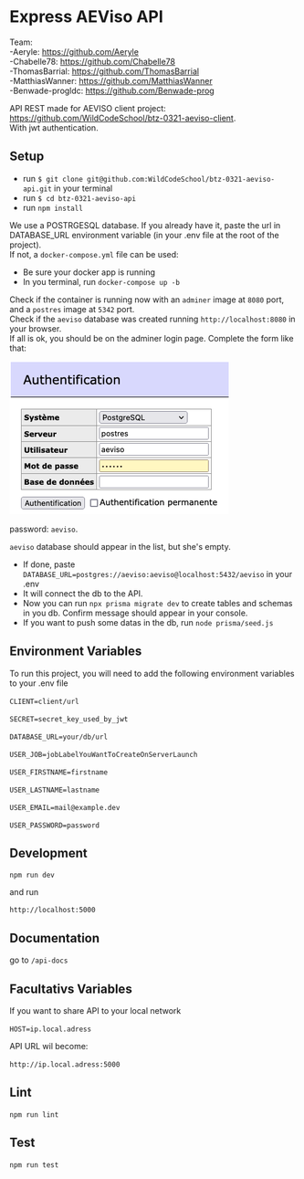 # Express AEViso API

Team:  
 -Aeryle: https://github.com/Aeryle  
 -Chabelle78: https://github.com/Chabelle78  
 -ThomasBarrial: https://github.com/ThomasBarrial  
 -MatthiasWanner: https://github.com/MatthiasWanner  
 -Benwade-progldc: https://github.com/Benwade-prog

API REST made for AEVISO client project: https://github.com/WildCodeSchool/btz-0321-aeviso-client.  
With jwt authentication.

## Setup

- run `$ git clone git@github.com:WildCodeSchool/btz-0321-aeviso-api.git` in your terminal
- run `$ cd btz-0321-aeviso-api`
- run `npm install `

We use a POSTRGESQL database. If you already have it, paste the url in DATABASE_URL environment variable (in your .env file at the root of the project).  
If not, a `docker-compose.yml` file can be used:

- Be sure your docker app is running
- In you terminal, run `docker-compose up -b`

Check if the container is running now with an `adminer` image at `8080` port, and a `postres` image at `5342` port.  
Check if the `aeviso` database was created running `http://localhost:8080` in your browser.  
If all is ok, you should be on the adminer login page. Complete the form like that:

![Adminer](images/adminer_form.png)

password: `aeviso`.

`aeviso` database should appear in the list, but she's empty.

- If done, paste `DATABASE_URL=postgres://aeviso:aeviso@localhost:5432/aeviso` in your .env
- It will connect the db to the API.
- Now you can run `npx prisma migrate dev` to create tables and schemas in you db. Confirm message should appear in your console.
- If you want to push some datas in the db, run `node prisma/seed.js`

## Environment Variables

To run this project, you will need to add the following environment variables to your .env file

`CLIENT=client/url`

`SECRET=secret_key_used_by_jwt`

`DATABASE_URL=your/db/url`

`USER_JOB=jobLabelYouWantToCreateOnServerLaunch`

`USER_FIRSTNAME=firstname`

`USER_LASTNAME=lastname`

`USER_EMAIL=mail@example.dev`

`USER_PASSWORD=password`

## Development

```
npm run dev
```

and run

```
http://localhost:5000

```

## Documentation

go to `/api-docs`

## Facultativs Variables

If you want to share API to your local network

`HOST=ip.local.adress`

API URL wil become:

`http://ip.local.adress:5000`

## Lint

```
npm run lint
```

## Test

```
npm run test
```
